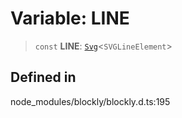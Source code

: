 # Variable: LINE

> `const` **LINE**: [`Svg`](../index.md)\<`SVGLineElement`\>

## Defined in

node_modules/blockly/blockly.d.ts:195
